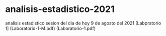 # analisis-estadistico-2021
analisis estadistico
sesion del dia de hoy 9 de agosto del 2021
[Labpratorio 1] (Laboratorio-1-M.pdf) (Laboratorio-1.pdf)
